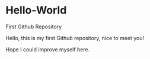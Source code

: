 # Hello-World
First Github Repository

Hello, this is my first Github repository, nice to meet you!

Hope I could improve myself here.
